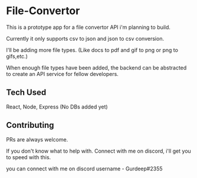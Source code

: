 # File-Convertor
This is a prototype app for a file convertor API i'm planning to build.

Currently it only supports csv to json and json to csv conversion.

I'll be adding more file types. (Like docs to pdf and gif to png or png to gifs,etc.)

When enough file types have been added, the backend can be abstracted to create an API service for fellow developers.

## Tech Used
React, Node, Express (No DBs added yet)

## Contributing
PRs are always welcome.

If you don't know what to help with. Connect with me on discord, i'll get you to speed with this.

you can connect with me on discord username - Gurdeep#2355
